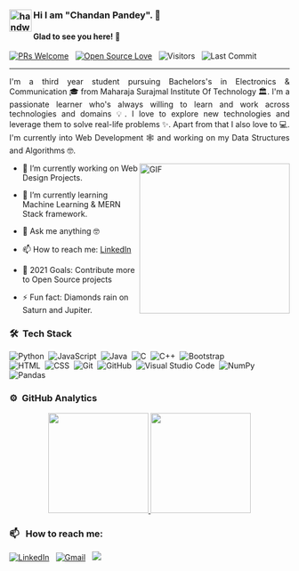 ### <img alt="handwavegif" src="https://user-images.githubusercontent.com/39513876/112366216-8cfe7400-8cfe-11eb-8116-7d3dbae20e97.gif" width='40' align="left"/>Hi I am "Chandan Pandey". 👋

#### Glad to see you here! 🤩

<p>

[![PRs Welcome](https://img.shields.io/badge/PRs-welcome-brightgreen.svg?style=flat&logo=github)](https://github.com/chandan9pandey)
 &nbsp;
[![Open Source Love](https://img.shields.io/badge/Open%20Source-%F0%9F%A4%8D-Green)](https://github.com/chandan9pandey)
 &nbsp;
<img alt="Visitors" src="https://komarev.com/ghpvc/?username=chandan9pandey&style=flat&labelColor=black&logo=github&label=PROFILE+VIEWS&color=29bf12"/>
 &nbsp;
<img alt="Last Commit" src="https://img.shields.io/github/last-commit/chandan9pandey/chandan9pandey?logo=markdown&label=LAST+UPDATE&color=29bf12&style=flat">
</p>

---
<div style="text-align: justify"> 

I'm a third year student pursuing Bachelors's in Electronics & Communication 🎓 from Maharaja Surajmal Institute Of Technology 🏛.
I'm a passionate learner who's always willing to learn and work across technologies and domains 💡.
I love to explore new technologies and leverage them to solve real-life problems ✨.
Apart from that I also love to 💻.
I'm currently into Web Development 🕸️ and working on my Data Structures and Algorithms 🤓.

</div>

<img align="right" height="270px" alt="GIF" src="https://i.pinimg.com/originals/e4/26/70/e426702edf874b181aced1e2fa5c6cde.gif" />

- 🔭 I’m currently working on Web Design Projects.

- 🌱 I’m currently learning Machine Learning & MERN Stack framework.

- 💬 Ask me anything 🤓

- 📫 How to reach me: [LinkedIn](https://www.linkedin.com/in/chandan0113/)

- 🥅 2021 Goals: Contribute more to Open Source projects

- ⚡ Fun fact: Diamonds rain on Saturn and Jupiter.

### 🛠 &nbsp;Tech Stack

![Python](https://img.shields.io/badge/-Python-05122A?style=flat&logo=python)&nbsp;
![JavaScript](https://img.shields.io/badge/-JavaScript-05122A?style=flat&logo=javascript)&nbsp;
![Java](https://img.shields.io/badge/-Java-05122A?style=flat&logo=Java&logoColor=FFA518)&nbsp;
![C](https://img.shields.io/badge/-C-05122A?style=flat&logo=C&logoColor=A8B9CC)&nbsp;
![C++](https://img.shields.io/badge/-C++-05122A?style=flat&logo=C%2B%2B&logoColor=00599C)&nbsp;
![Bootstrap](https://img.shields.io/badge/-Bootstrap-05122A?style=flat&logo=bootstrap&logoColor=563D7C)\
![HTML](https://img.shields.io/badge/-HTML-05122A?style=flat&logo=HTML5)&nbsp;
![CSS](https://img.shields.io/badge/-CSS-05122A?style=flat&logo=CSS3&logoColor=1572B6)&nbsp;
![Git](https://img.shields.io/badge/-Git-05122A?style=flat&logo=git)&nbsp;
![GitHub](https://img.shields.io/badge/-GitHub-05122A?style=flat&logo=github)&nbsp;
![Visual Studio Code](https://img.shields.io/badge/-Visual%20Studio%20Code-05122A?style=flat&logo=visual-studio-code&logoColor=007ACC)&nbsp;
![NumPy](https://img.shields.io/badge/numpy%20-%23013243.svg?&style=flat&logo=numpy&logoColor=white)&nbsp;
![Pandas](https://img.shields.io/badge/pandas%20-%23150458.svg?&style=flat&logo=pandas&logoColor=white)&nbsp;

### ⚙️ &nbsp;GitHub Analytics

<p align="center">
<a href="https://github.com/chandan9pandey">
  <img height="180em" src="https://github-readme-stats-eight-theta.vercel.app/api?username=chandan9pandey&show_icons=true&include_all_commits=true&count_private=true&text_color=000&icon_color=000&bg_color=0,ea6161,ffc64d,fffc4d,52fa5a&theme=graywhite"/>
  <img height="180em" src="https://github-readme-stats-eight-theta.vercel.app/api/top-langs/?username=chandan9pandey&layout=compact&langs_count=6&icon_color=fff&bg_color=0,52fa5a,4dfcff,c64dff&theme=graywhite"/>
</a>
</p>

### 📫 &nbsp; How to reach me:


<a href="https://www.linkedin.com/in/chandan0113/"><img alt="LinkedIn" src="https://img.shields.io/badge/linkedin%20-%230077B5.svg?&style=flat&logo=linkedin&logoColor=white"/></a> &nbsp;
<a href="mailto:cpandey1999@gmail.com"><img alt="Gmail" src="https://img.shields.io/badge/Gmail-D14836?style=flat&logo=gmail&logoColor=white" /></a> &nbsp;
<a href="https://instagram.com/_pandey_chandan_"><img src="https://img.shields.io/badge/-@Instagram-E4405F?style=flat&logo=Instagram&logoColor=white"/></a> &nbsp;


<!---
chandan9pandey/chandan9pandey is a ✨ special ✨ repository because its `README.md` (this file) appears on your GitHub profile.
You can click the Preview link to take a look at your changes.
--->
